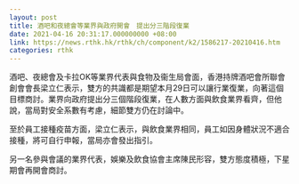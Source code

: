 ```yaml
---
layout: post
title: 酒吧和夜總會等業界與政府開會　提出分三階段復業
date: 2021-04-16 20:31:17.000000000 +08:00
link: https://news.rthk.hk/rthk/ch/component/k2/1586217-20210416.htm
categories: rthk
---
```


酒吧、夜總會及卡拉OK等業界代表與食物及衞生局會面，香港持牌酒吧會所聯會創會會長梁立仁表示，雙方的共識都是期望本月29日可以讓行業復業，向著這個目標商討。業界向政府提出分三個階段復業，在人數方面與飲食業界看齊，但他說，當局對安全系數有考慮，細節雙方仍在討論中。


至於員工接種疫苗方面，梁立仁表示，與飲食業界相同，員工如因身體狀況不適合接種，將可自行申報，當局亦會發出指引。

另一名參與會議的業界代表，娛樂及飲食協會主席陳民形容，雙方態度積極，下星期會再開會商討。
